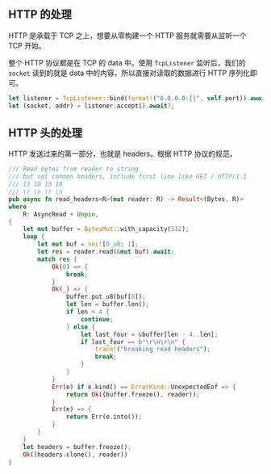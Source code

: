 ## HTTP 的处理

HTTP 是承载于 TCP 之上，想要从零构建一个 HTTP 服务就需要从监听一个 TCP 开始。

整个 HTTP 协议都是在 TCP 的 data 中。使用 `TcpListener` 监听后，我们的 `socket` 读到的就是 data 中的内容，所以直接对读取的数据进行 HTTP 序列化即可。

```rust
let listener = TcpListener::bind(format!("0.0.0.0:{}", self.port)).await?;
let (socket, addr) = listener.accept().await?;
```
## HTTP 头的处理

HTTP 发送过来的第一部分，也就是 headers。根据 HTTP 协议的规范，

```rust
/// Read bytes from reader to string
/// but not common headers, include first line like GET / HTTP/1.1
/// 13 10 13 10
/// \r \n \r \n
pub async fn read_headers<R>(mut reader: R) -> Result<(Bytes, R)>
where
    R: AsyncRead + Unpin,
{
    let mut buffer = BytesMut::with_capacity(512);
    loop {
        let mut buf = vec![0_u8; 1];
        let res = reader.read(&mut buf).await;
        match res {
            Ok(0) => {
                break;
            }
            Ok(_) => {
                buffer.put_u8(buf[0]);
                let len = buffer.len();
                if len < 4 {
                    continue;
                } else {
                    let last_four = &buffer[len - 4..len];
                    if last_four == b"\r\n\r\n" {
                        trace!("breaking read headers");
                        break;
                    }
                }
            }
            Err(e) if e.kind() == ErrorKind::UnexpectedEof => {
                return Ok((buffer.freeze(), reader));
            }
            Err(e) => {
                return Err(e.into());
            }
        }
    }
    let headers = buffer.freeze();
    Ok((headers.clone(), reader))
}
```